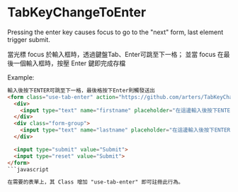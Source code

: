 # TabKeyChangeToEnter
Pressing the enter key causes focus to go to the "next" form, last element trigger submit.

當光標 focus 於輸入框時，透過鍵盤Tab、Enter可跳至下一格；
並當 focus 在最後一個輸入框時，按壓 Enter 鍵即完成存檔

Example:
```HTML
輸入後按下ENTER可跳至下一格，最後格按下Enter則觸發送出
<form class="use-tab-enter" action="https://github.com/arters/TabKeyChangeToEnter/" method="get">
  <div>
    <input type="text" name="firstname" placeholder="在這邊輸入後按下ENTER">
  </div>
  <div class="form-group">
    <input type="text" name="lastname" placeholder="在這邊輸入後按下ENTER">
  </div>

  <input type="submit" value="Submit">
  <input type="reset" value="Submit">
</form>
```javascript

在需要的表單上，其 Class 增加 "use-tab-enter" 即可註冊此行為。
